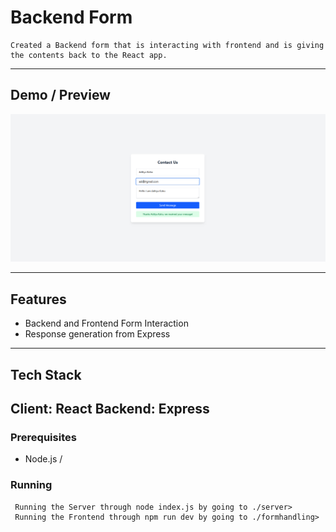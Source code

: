 # Backend Form
    Created a Backend form that is interacting with frontend and is giving the contents back to the React app.

---

## Demo / Preview

<!-- Add a screenshot, video, or link to live demo -->
![Demo Screenshot](./image.png)  

---

## Features

- Backend and Frontend Form Interaction
- Response generation from Express


---

## Tech Stack

**Client:** React
**Backend:** Express
---

### Prerequisites

- Node.js / 


### Running

     Running the Server through node index.js by going to ./server>
     Running the Frontend through npm run dev by going to ./formhandling>